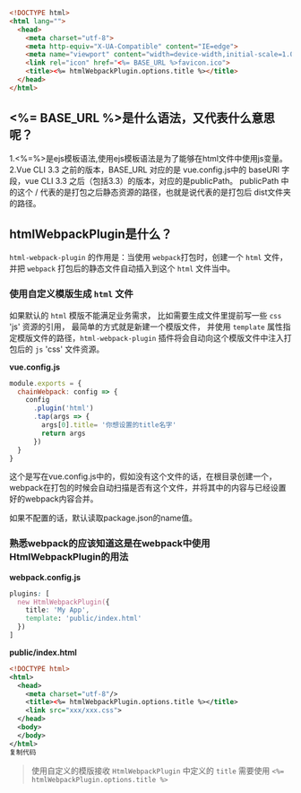 ~~~html
<!DOCTYPE html>
<html lang="">
  <head>
    <meta charset="utf-8">
    <meta http-equiv="X-UA-Compatible" content="IE=edge">
    <meta name="viewport" content="width=device-width,initial-scale=1.0">
    <link rel="icon" href="<%= BASE_URL %>favicon.ico">
    <title><%= htmlWebpackPlugin.options.title %></title>
  </head>
</html>
~~~

## <%= BASE_URL %>是什么语法，又代表什么意思呢？

1.<%=%>是ejs模板语法,使用ejs模板语法是为了能够在html文件中使用js变量。
2.Vue CLI 3.3 之前的版本，BASE_URL 对应的是 vue.config.js中的 baseURl 字段，vue CLI 3.3 之后（包括3.3）的版本，对应的是publicPath。
publicPath 中的这个 / 代表的是打包之后静态资源的路径，也就是说代表的是打包后 dist文件夹的路径。

## htmlWebpackPlugin是什么？

`html-webpack-plugin` 的作用是：当使用 `webpack`打包时，创建一个 `html` 文件，并把 `webpack` 打包后的静态文件自动插入到这个 `html` 文件当中。

### 使用自定义模版生成 `html` 文件

如果默认的 `html` 模版不能满足业务需求， 比如需要生成文件里提前写一些 `css` 'js' 资源的引用， 最简单的方式就是新建一个模版文件， 并使用 `template` 属性指定模版文件的路径，`html-webpack-plugin` 插件将会自动向这个模版文件中注入打包后的 `js` 'css' 文件资源。

**vue.config.js**

```js
module.exports = {
  chainWebpack: config => {
    config
      .plugin('html')
      .tap(args => {
        args[0].title= '你想设置的title名字'
        return args
      })
  }
}
```

这个是写在vue.config.js中的，假如没有这个文件的话，在根目录创建一个，webpack在打包的时候会自动扫描是否有这个文件，并将其中的内容与已经设置好的webpack内容合并。

如果不配置的话，默认读取package.json的name值。

### 熟悉webpack的应该知道这是在webpack中使用HtmlWebpackPlugin的用法

**webpack.config.js**

```css
plugins: [
  new HtmlWebpackPlugin({
    title: 'My App', 
    template: 'public/index.html'
  })
]
```

**public/index.html**

```xml
<!DOCTYPE html>
<html>
  <head>
    <meta charset="utf-8"/>
    <title><%= htmlWebpackPlugin.options.title %></title>
    <link src="xxx/xxx.css">
  </head>
  <body>
  </body>
</html>
复制代码
```

> 使用自定义的模版接收 `HtmlWebpackPlugin` 中定义的 `title` 需要使用 `<%= htmlWebpackPlugin.options.title %>`